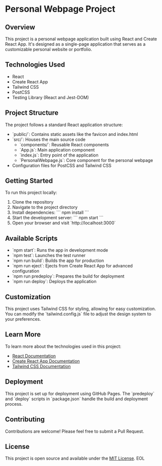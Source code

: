 # Personal Webpage Project

## Overview

This project is a personal webpage application built using React and Create React App. It's designed as a single-page application that serves as a customizable personal website or portfolio.

## Technologies Used

- React
- Create React App
- Tailwind CSS
- PostCSS
- Testing Library (React and Jest-DOM)

## Project Structure

The project follows a standard React application structure:

- \`public/\`: Contains static assets like the favicon and index.html
- \`src/\`: Houses the main source code
  - \`components/\`: Reusable React components
  - \`App.js\`: Main application component
  - \`index.js\`: Entry point of the application
  - \`PersonalWebpage.js\`: Core component for the personal webpage
- Configuration files for PostCSS and Tailwind CSS

## Getting Started

To run this project locally:

1. Clone the repository
2. Navigate to the project directory
3. Install dependencies:
   \`\`\`
   npm install
   \`\`\`
4. Start the development server:
   \`\`\`
   npm start
   \`\`\`
5. Open your browser and visit \`http://localhost:3000\`

## Available Scripts

- \`npm start\`: Runs the app in development mode
- \`npm test\`: Launches the test runner
- \`npm run build\`: Builds the app for production
- \`npm run eject\`: Ejects from Create React App for advanced configuration
- \`npm run predeploy\`: Prepares the build for deployment
- \`npm run deploy\`: Deploys the application

## Customization

This project uses Tailwind CSS for styling, allowing for easy customization. You can modify the \`tailwind.config.js\` file to adjust the design system to your preferences.

## Learn More

To learn more about the technologies used in this project:

- [React Documentation](https://reactjs.org/)
- [Create React App Documentation](https://create-react-app.dev/)
- [Tailwind CSS Documentation](https://tailwindcss.com/)

## Deployment

This project is set up for deployment using GitHub Pages. The \`predeploy\` and \`deploy\` scripts in \`package.json\` handle the build and deployment process.

## Contributing

Contributions are welcome! Please feel free to submit a Pull Request.

## License

This project is open source and available under the [MIT License](LICENSE).
EOL
